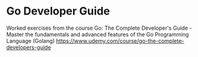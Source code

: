 # Go Developer Guide

Worked exercises from the course Go: The Complete Developer's Guide - 
Master the fundamentals and advanced features of the Go Programming Language (Golang)
https://www.udemy.com/course/go-the-complete-developers-guide
